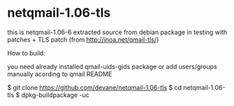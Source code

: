 # netqmail-1.06-tls

this is netqmail-1.06-6 extracted source from debian package in testing with patches + TLS patch (from http://inoa.net/qmail-tls/)

How to build:

you need already installed qmail-uids-gids package or add users/groups manually acording to qmail README


$ git clone https://github.com/devane/netqmail-1.06-tls
$ cd netqmail-1.06-tls
$ dpkg-buildpackage -uc
